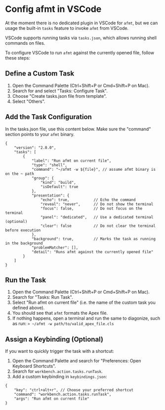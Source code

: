 # Config afmt in VSCode

At the moment there is no dedicated plugin in VSCode for `afmt`, but we can
usage the built-in `tasks` feature to invoke `afmt` from VSCode.

VSCode supports running tasks via `tasks.json`, which allows running shell commands on files.

To configure VSCode to run `afmt` against the currently opened file, follow these steps:

## Define a Custom Task

1. Open the Command Palette (Ctrl+Shift+P or Cmd+Shift+P on Mac).
1. Search for and select "Tasks: Configure Task".
1. Choose "Create tasks.json file from template".
1. Select "Others".

## Add the Task Configuration

In the tasks.json file, use this content below.
Make sure the "command" section points to your `afmt` binary.

```
{
    "version": "2.0.0",
    "tasks": [
        {
            "label": "Run afmt on current file",
            "type": "shell",
            "command": "~/afmt -w ${file}", // assume afmt binary is on the ~ path
            "group": {
                "kind": "build",
                "isDefault": true
            },
            "presentation": {
                "echo": true,           // Echo the command
                "reveal": "never",      // Do not show the terminal
                "focus": false,         // Do not focus on the terminal
                "panel": "dedicated",   // Use a dedicated terminal (optional)
                "clear": false          // Do not clear the terminal before execution
            },
            "background": true,         // Marks the task as running in the background
            "problemMatcher": [],
            "detail": "Runs afmt against the currently opened file"
        }
    ]
}
```

## Run the Task

1. Open the Command Palette (Ctrl+Shift+P or Cmd+Shift+P on Mac).
2. Search for "Tasks: Run Task".
3. Select "Run afmt on current file" (i.e. the name of the custom task you defined above).
4. You should see that `afmt` formats the Apex file.
5. If nothing happens, open a terminal and run the same to diagonize, such as run: `> ~/afmt -w path/to/valid_apex_file.cls`

## Assign a Keybinding (Optional)

If you want to quickly trigger the task with a shortcut:

1. Open the Command Palette and search for "Preferences: Open Keyboard Shortcuts".
2. Search for `workbench.action.tasks.runTask`.
3. Add a custom keybinding in `keybindings.json`:

```
{
    "key": "ctrl+alt+r", // Choose your preferred shortcut
    "command": "workbench.action.tasks.runTask",
    "args": "Run afmt on current file"
}
```
